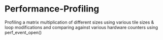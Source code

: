 # Performance-Profiling
Profiling a matrix multiplication of different sizes using various tile sizes &amp; loop modifications and comparing against various hardware counters using perf_event_open()
